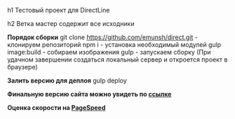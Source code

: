 h1 Тестовый проект для DirectLine

h2 Ветка мастер содержит все исходники

**Порядок сборки**
git clone https://github.com/emunsh/direct.git - клонируем репозиторий
npm i - установка необходимый модулей
gulp image:build - собираем изображения
gulp - запускаем сборку (При удачном завершении создаться локальный сервер и откроется проект в браузере)

**Залить версию для деплоя**
gulp deploy

**Финальную версию сайта можно увидеть по [ссылке](https://emunsh.github.io/direct/index.html)**

**Оценка скорости на [PageSpeed](https://developers.google.com/speed/pagespeed/insights/?url=https%3A%2F%2Femunsh.github.io%2Fdirect%2Findex.html)**

